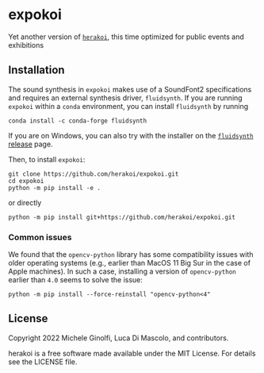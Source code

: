 # expokoi

Yet another version of [`herakoi`](https://github.com/lucadimascolo/herakoi), this time optimized for public events and exhibitions

## Installation
The sound synthesis in `expokoi` makes use of a SoundFont2 specifications and requires an external synthesis driver, `fluidsynth`.
If you are running `expokoi` within a `conda` environment, you can install `fluidsynth` by running

```
conda install -c conda-forge fluidsynth
```

If you are on Windows, you can also try with the installer on the [`fluidsynth` release](https://github.com/FluidSynth/fluidsynth/releases) page.

Then, to install `expokoi`: 

```
git clone https://github.com/herakoi/expokoi.git
cd expokoi
python -m pip install -e .
```

or directly

```
python -m pip install git+https://github.com/herakoi/expokoi.git
```


### Common issues
We found that the `opencv-python` library has some compatibility issues with older operating systems (e.g., earlier than MacOS 11 Big Sur in the case of Apple machines). In such a case, installing a version of `opencv-python` earlier than `4.0` seems to solve the issue:

```
python -m pip install --force-reinstall "opencv-python<4"
```

## License
Copyright 2022 Michele Ginolfi, Luca Di Mascolo, and contributors.

herakoi is a free software made available under the MIT License. For details see the LICENSE file.

